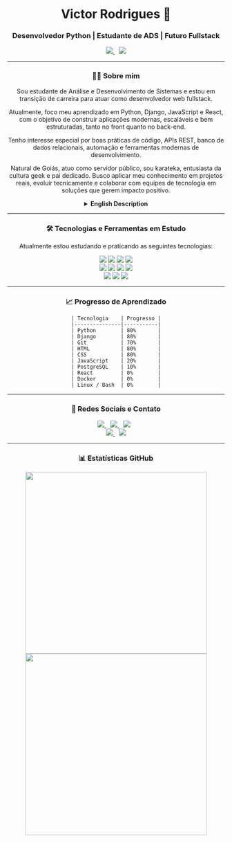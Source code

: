<div align="center">
<h1 align="center">Victor Rodrigues 👋</h1>
<h3 align="center">Desenvolvedor Python | Estudante de ADS | Futuro Fullstack</h3>

<p align="center">
  <a href="https://victormelkor.github.io" target="_blank">
    <img src="https://img.shields.io/badge/Portfólio-victormelkor.github.io-blue?style=for-the-badge&logo=githubpages&logoColor=white" />     
  </a> 
  <img src="https://img.shields.io/badge/Buscando-Estágio%20e%20Projetos-blueviolet?style=for-the-badge&logo=handshake&logoColor=white" style="margin-left: 10px;" />
</p>


---

### 👨‍💻 Sobre mim

Sou estudante de Análise e Desenvolvimento de Sistemas e estou em transição de carreira para atuar como desenvolvedor web fullstack.

Atualmente, foco meu aprendizado em Python, Django, JavaScript e React, com o objetivo de construir aplicações modernas, escaláveis e bem estruturadas, tanto no front quanto no back-end.

Tenho interesse especial por boas práticas de código, APIs REST, banco de dados relacionais, automação e ferramentas modernas de desenvolvimento.

Natural de Goiás, atuo como servidor público, sou karateka, entusiasta da cultura geek e pai dedicado. Busco aplicar meu conhecimento em projetos reais, evoluir tecnicamente e colaborar com equipes de tecnologia em soluções que gerem impacto positivo.

<details>
<summary><strong>English Description</strong></summary>

### 👨‍💻 About me

I am currently a Systems Analysis and Development student, transitioning my career to become a fullstack web developer.

My studies focus on Python, Django, JavaScript, and React, with the goal of building modern, scalable, and well-structured web applications — both front-end and back-end.

I'm particularly interested in clean code practices, REST APIs, relational databases, automation, and modern dev tools.

Originally from Goiás, Brazil, I work as a public servant, practice karate, enjoy geek culture, and am a proud father. I'm constantly seeking to apply my knowledge in real-world projects, improve technically, and contribute to impactful software solutions.

</details>

---

### 🛠️ Tecnologias e Ferramentas em Estudo

Atualmente estou estudando e praticando as seguintes tecnologias:

<p align="center">
  <!-- Backend -->
  <img src="https://img.shields.io/badge/Python-3776AB?style=for-the-badge&logo=python&logoColor=white"/>
  <img src="https://img.shields.io/badge/Django-092E20?style=for-the-badge&logo=django&logoColor=white"/>
  <img src="https://img.shields.io/badge/PostgreSQL-316192?style=for-the-badge&logo=postgresql&logoColor=white"/>
  <img src="https://img.shields.io/badge/Git-F05032?style=for-the-badge&logo=git&logoColor=white"/><br>
  <!-- Frontend -->
  <img src="https://img.shields.io/badge/HTML5-E34F26?style=for-the-badge&logo=html5&logoColor=white"/>
  <img src="https://img.shields.io/badge/CSS3-1572B6?style=for-the-badge&logo=css3&logoColor=white"/>
  <img src="https://img.shields.io/badge/JavaScript-F7DF1E?style=for-the-badge&logo=javascript&logoColor=black"/>
  <img src="https://img.shields.io/badge/React-20232A?style=for-the-badge&logo=react&logoColor=61DAFB"/><br>
  <!-- Extras -->
  <img src="https://img.shields.io/badge/Docker-2496ED?style=for-the-badge&logo=docker&logoColor=white"/>
  <img src="https://img.shields.io/badge/Linux-FCC624?style=for-the-badge&logo=linux&logoColor=black"/>
  <img src="https://img.shields.io/badge/Bash-121011?style=for-the-badge&logo=gnu-bash&logoColor=white"/>

</p>

---

### 📈 Progresso de Aprendizado
```
| Tecnologia    | Progresso |
|---------------|-----------|
| Python        | 80%       |
| Django        | 80%       |
| Git           | 70%       |
| HTML          | 80%       |
| CSS           | 80%       |
| JavaScript    | 20%       |
| PostgreSQL    | 10%       |
| React         | 0%        |
| Docker        | 0%        |
| Linux / Bash  | 0%        |
```
---

### 🤝 Redes Sociais e Contato

<p align="center">
  <a href="https://instagram.com/victormelkor" target="_blank" style="margin-right: 10px;">
    <img src="https://img.shields.io/badge/Instagram-E4405F?style=for-the-badge&logo=instagram&logoColor=white"/>
  </a>
  <a href="https://www.facebook.com/VictorMelkor" target="_blank" style="margin-right: 10px;">
    <img src="https://img.shields.io/badge/Facebook-1877F2?style=for-the-badge&logo=facebook&logoColor=white"/>
  </a>
  <a href="https://www.linkedin.com/in/victormelkor" target="_blank" style="margin-right: 10px;">
    <img src="https://img.shields.io/badge/LinkedIn-0077B5?style=for-the-badge&logo=linkedin&logoColor=white"/>
  </a><br>
  <a href="mailto:victor.melkor@gmail.com" target="_blank" style="margin-right: 10px;">
    <img src="https://img.shields.io/badge/Email-victor.melkor@gmail.com-D14836?style=for-the-badge&logo=gmail&logoColor=white"/>
  </a>
  <a href="https://wa.me/5562982147845" target="_blank">
    <img src="https://img.shields.io/badge/WhatsApp-25D366?style=for-the-badge&logo=whatsapp&logoColor=white"/>
  </a>
</p>


---

### 📊 Estatísticas GitHub

<p align="center">
  <img width="420px" src="https://github-readme-stats.vercel.app/api?username=victormelkor&show_icons=true&theme=dracula&rank_icon=github"/>
  <img width="420px" src="https://github-readme-stats.vercel.app/api/top-langs/?username=victormelkor&size_weight=0.2&count_weight=0.2&layout=compact&hide=shell,powershell,batchfile"/>
</p>


